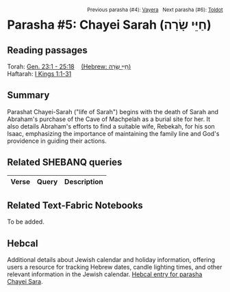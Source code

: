 
<span style="float: right;"><sup>Previous parasha (#4): <a href="../04%20-%20Vayera/README.md#start">Vayera</a> &nbsp;&nbsp;Next parasha (#6): <a href="../06%20-%20Toldot/README.md#start">Toldot</a></sup></span>
# Parasha #5: Chayei Sarah (שָׂרָה‎ חַיֵּי) <a name="start"></a>

## Reading passages

Torah: [Gen. 23:1 - 25:18](
https://www.stepbible.org/?q=version=NASB2020|reference=Gen.23:1-25:18&options=HNVUG)  &nbsp;&nbsp; [(Hebrew: שָׂרָה‎ חַיֵּי)](https://tikkun.io/#/p/chayei-sara)<br>
Haftarah: [I Kings 1:1-31](https://www.stepbible.org/?q=version=NASB2020|reference=1Kgs.1:1-31&options=HNVUG)

## Summary

Parashat Chayei-Sarah ("life of Sarah") begins with the death of Sarah and Abraham's purchase of the Cave of Machpelah as a burial site for her. It also details Abraham's efforts to find a suitable wife, Rebekah, for his son Isaac, emphasizing the importance of maintaining the family line and God's providence in guiding their actions.

## Related SHEBANQ queries

Verse | Query | Description
--- | --- | ---

## Related Text-Fabric Notebooks

To be added.

## Hebcal

Additional details about Jewish calendar and holiday information, offering users a resource for tracking Hebrew dates, candle lighting times, and other relevant information in the Jewish calendar. [Hebcal entry for parasha Chayei Sara](https://www.hebcal.com/sedrot/Chayei-Sara).
